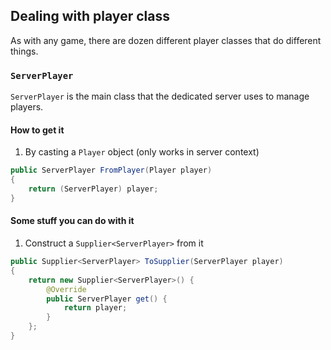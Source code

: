 ## Dealing with player class
As with any game, there are dozen different player classes that do different things.

### `ServerPlayer`
`ServerPlayer` is the main class that the dedicated server uses to manage players.

#### How to get it
1) By casting a `Player` object (only works in server context)
```java
public ServerPlayer FromPlayer(Player player)
{
    return (ServerPlayer) player;
}
```
#### Some stuff you can do with it
1) Construct a `Supplier<ServerPlayer>` from it
```java
public Supplier<ServerPlayer> ToSupplier(ServerPlayer player)
{
    return new Supplier<ServerPlayer>() {
        @Override
        public ServerPlayer get() {
            return player;
        }
    };
}
```
